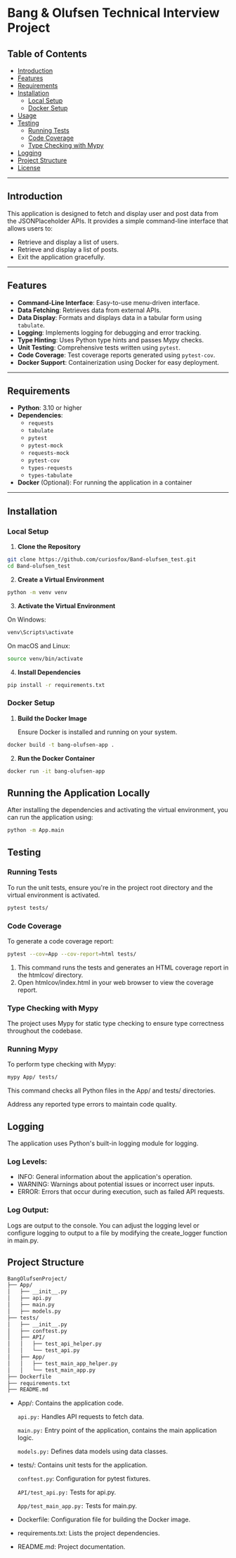 # Bang & Olufsen Technical Interview Project

## Table of Contents

- [Introduction](#introduction)
- [Features](#features)
- [Requirements](#requirements)
- [Installation](#installation)
    - [Local Setup](#local-setup)
    - [Docker Setup](#docker-setup)
- [Usage](#usage)
- [Testing](#testing)
    - [Running Tests](#running-tests)
    - [Code Coverage](#code-coverage)
    - [Type Checking with Mypy](#type-checking-with-mypy)
- [Logging](#logging)
- [Project Structure](#project-structure)
- [License](#license)

---

## **Introduction**

This application is designed to fetch and display user and post data from the JSONPlaceholder APIs. It provides a simple
command-line interface that allows users to:

- Retrieve and display a list of users.
- Retrieve and display a list of posts.
- Exit the application gracefully.

---

## **Features**

- **Command-Line Interface**: Easy-to-use menu-driven interface.
- **Data Fetching**: Retrieves data from external APIs.
- **Data Display**: Formats and displays data in a tabular form using `tabulate`.
- **Logging**: Implements logging for debugging and error tracking.
- **Type Hinting**: Uses Python type hints and passes Mypy checks.
- **Unit Testing**: Comprehensive tests written using `pytest`.
- **Code Coverage**: Test coverage reports generated using `pytest-cov`.
- **Docker Support**: Containerization using Docker for easy deployment.

---

## **Requirements**

- **Python**: 3.10 or higher
- **Dependencies**:
    - `requests`
    - `tabulate`
    - `pytest`
    - `pytest-mock`
    - `requests-mock`
    - `pytest-cov`
    - `types-requests`
    - `types-tabulate`
- **Docker** (Optional): For running the application in a container

---

## **Installation**

### **Local Setup**

1. **Clone the Repository**

 ```bash
git clone https://github.com/curiosfox/Band-olufsen_test.git
cd Band-olufsen_test
 ```

2. **Create a Virtual Environment**

```bash
python -m venv venv
```

3. **Activate the Virtual Environment**

On Windows:

```bash
venv\Scripts\activate
```

On macOS and Linux:

```bash
source venv/bin/activate
```

4. **Install Dependencies**

```bash
pip install -r requirements.txt
```

### **Docker Setup**

1. **Build the Docker Image**

   Ensure Docker is installed and running on your system.

```bash
docker build -t bang-olufsen-app .
```

2. **Run the Docker Container**

```bash
docker run -it bang-olufsen-app
```

## **Running the Application Locally**

After installing the dependencies and activating the virtual environment, you can run the application using:

```bash
python -m App.main
```

## **Testing**

### **Running Tests**

To run the unit tests, ensure you're in the project root directory and the virtual environment is activated.

```bash
pytest tests/
```

### **Code Coverage**

To generate a code coverage report:

```bash
pytest --cov=App --cov-report=html tests/
```

1. This command runs the tests and generates an HTML coverage report in the htmlcov/ directory.
2. Open htmlcov/index.html in your web browser to view the coverage report.

### **Type Checking with Mypy**
The project uses Mypy for static type checking to ensure type correctness throughout the codebase.

### Running Mypy
To perform type checking with Mypy:
```bash
mypy App/ tests/
```
This command checks all Python files in the App/ and tests/ directories.

Address any reported type errors to maintain code quality.
## **Logging**
The application uses Python's built-in logging module for logging.

### Log Levels:
* INFO: General information about the application's operation.
* WARNING: Warnings about potential issues or incorrect user inputs.
* ERROR: Errors that occur during execution, such as failed API requests.

### Log Output: 
Logs are output to the console.
You can adjust the logging level or configure logging to output to a file by modifying the create_logger function in main.py.

## **Project Structure**
```markdown
BangOlufsenProject/
├── App/
│   ├── __init__.py
│   ├── api.py
│   ├── main.py
│   ├── models.py
├── tests/
│   ├── __init__.py
│   ├── conftest.py
│   ├── API/
│   │   ├── test_api_helper.py
│   │   └── test_api.py
│   ├── App/
│   │   ├── test_main_app_helper.py
│   │   └── test_main_app.py
├── Dockerfile
├── requirements.txt
├── README.md
```

* App/: Contains the application code.

  `api.py:` Handles API requests to fetch data.

  `main.py:` Entry point of the application, contains the main application logic.

  `models.py:` Defines data models using data classes.

* tests/: Contains unit tests for the application.

  `conftest.py`: Configuration for pytest fixtures.
  
  `API/test_api.py:` Tests for api.py.
  
  `App/test_main_app.py:` Tests for main.py.

* Dockerfile: Configuration file for building the Docker image.
* requirements.txt: Lists the project dependencies.
* README.md: Project documentation.